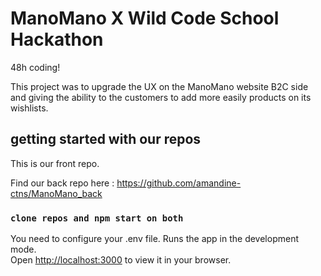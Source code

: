 # ManoMano X Wild Code School Hackathon

48h coding!

This project was to upgrade the UX on the ManoMano website B2C side and giving the ability to the customers to add more easily products on its wishlists.

## getting started with our repos

This is our front repo.

Find our back repo here : https://github.com/amandine-ctns/ManoMano_back

### `clone repos and npm start on both`

You need to configure your .env file.
Runs the app in the development mode.\
Open [http://localhost:3000](http://localhost:3000) to view it in your browser.
